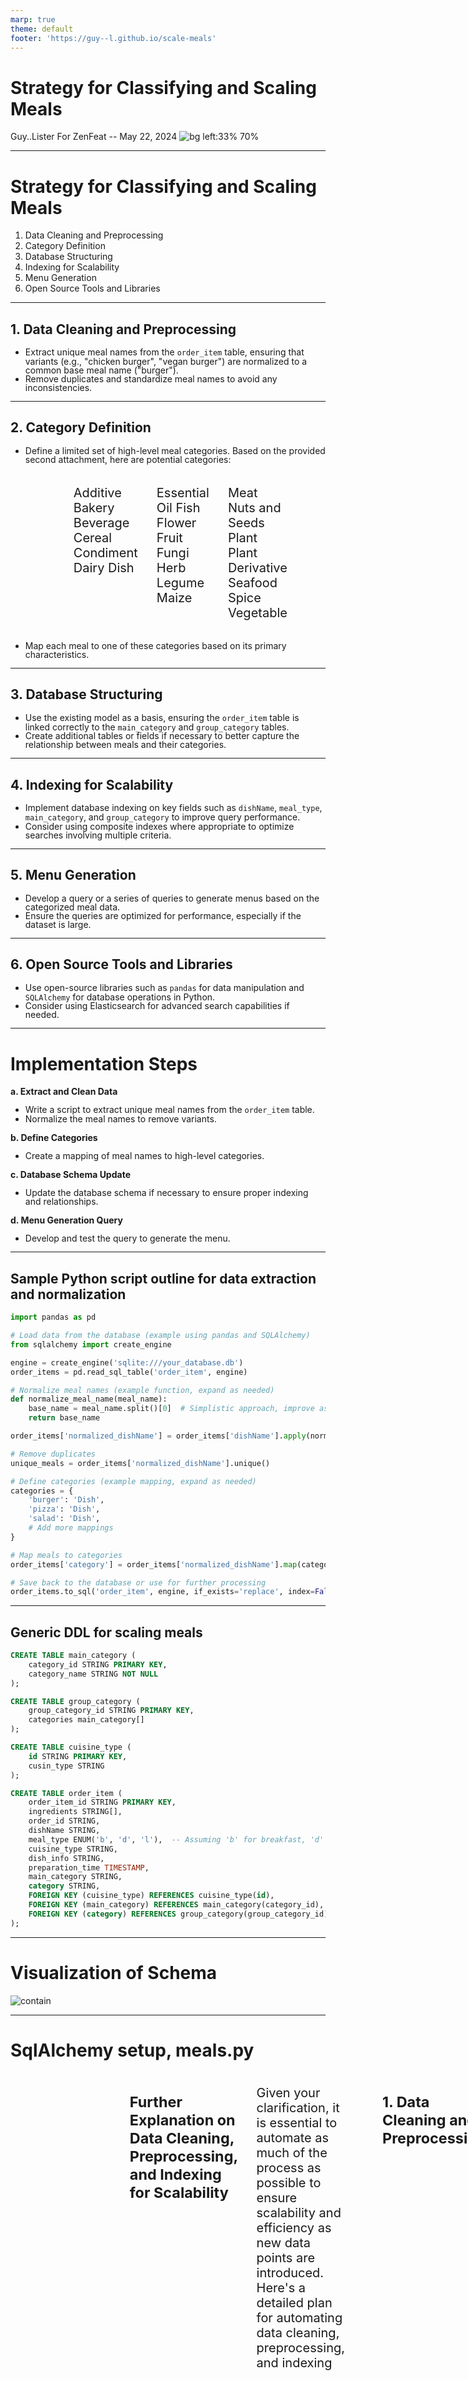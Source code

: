 ```yaml
---
marp: true
theme: default
footer: 'https://guy--l.github.io/scale-meals'
---
```


# Strategy for Classifying and Scaling Meals
Guy..Lister
For ZenFeat -- May 22, 2024
![bg left:33% 70%](./img/zenfeat.png)

---

# Strategy for Classifying and Scaling Meals
1.  Data Cleaning and Preprocessing
2.  Category Definition
3.  Database Structuring
4.  Indexing for Scalability
5.  Menu Generation
6.  Open Source Tools and Libraries

---
## 1. Data Cleaning and Preprocessing
   - Extract unique meal names from the `order_item` table, ensuring that variants (e.g., "chicken burger", "vegan burger") are normalized to a common base meal name ("burger").
   - Remove duplicates and standardize meal names to avoid any inconsistencies.
  
---

<style scoped>
.columns {
  font-size: 20px;
  display: grid;
  grid-template-columns: repeat(3, minmax(0, 1fr));
  gap: 1rem;
  max-width: 60%;
  margin: 0rem auto;
}
</style>

## 2. Category Definition
   - Define a limited set of high-level meal categories. Based on the provided second attachment, here are potential categories:

<div class='columns'>
<div>

Additive
Bakery
Beverage
Cereal
Condiment
Dairy
Dish

</div>
<div>

Essential Oil
Fish
Flower
Fruit
Fungi
Herb
Legume
Maize

</div>
<div>

Meat
Nuts and Seeds
Plant
Plant Derivative
Seafood
Spice
Vegetable

</div>
</div>

   - Map each meal to one of these categories based on its primary characteristics.

---

## 3. Database Structuring
   - Use the existing model as a basis, ensuring the `order_item` table is linked correctly to the `main_category` and `group_category` tables.
   - Create additional tables or fields if necessary to better capture the relationship between meals and their categories.

---

## 4. Indexing for Scalability
   - Implement database indexing on key fields such as `dishName`, `meal_type`, `main_category`, and `group_category` to improve query performance.
   - Consider using composite indexes where appropriate to optimize searches involving multiple criteria.

---

## 5. Menu Generation
   - Develop a query or a series of queries to generate menus based on the categorized meal data.
   - Ensure the queries are optimized for performance, especially if the dataset is large.

---

## 6. Open Source Tools and Libraries
   - Use open-source libraries such as `pandas` for data manipulation and `SQLAlchemy` for database operations in Python.
   - Consider using Elasticsearch for advanced search capabilities if needed.

---
<style scoped>
ul li {
   line-height: 1; /* Adjust this value to reduce line spacing */
}
</style>
# Implementation Steps
**a. Extract and Clean Data**
   - Write a script to extract unique meal names from the `order_item` table.
   - Normalize the meal names to remove variants.
  
**b. Define Categories**
   - Create a mapping of meal names to high-level categories.

**c. Database Schema Update**
   - Update the database schema if necessary to ensure proper indexing and relationships.

**d. Menu Generation Query**
   - Develop and test the query to generate the menu.

---
## Sample Python script outline for data extraction and normalization
```python
import pandas as pd

# Load data from the database (example using pandas and SQLAlchemy)
from sqlalchemy import create_engine

engine = create_engine('sqlite:///your_database.db')
order_items = pd.read_sql_table('order_item', engine)

# Normalize meal names (example function, expand as needed)
def normalize_meal_name(meal_name):
    base_name = meal_name.split()[0]  # Simplistic approach, improve as needed
    return base_name

order_items['normalized_dishName'] = order_items['dishName'].apply(normalize_meal_name)

# Remove duplicates
unique_meals = order_items['normalized_dishName'].unique()

# Define categories (example mapping, expand as needed)
categories = {
    'burger': 'Dish',
    'pizza': 'Dish',
    'salad': 'Dish',
    # Add more mappings
}

# Map meals to categories
order_items['category'] = order_items['normalized_dishName'].map(categories)

# Save back to the database or use for further processing
order_items.to_sql('order_item', engine, if_exists='replace', index=False)
```
---
## Generic DDL for scaling meals
```sql
CREATE TABLE main_category (
    category_id STRING PRIMARY KEY,
    category_name STRING NOT NULL
);

CREATE TABLE group_category (
    group_category_id STRING PRIMARY KEY,
    categories main_category[]
);

CREATE TABLE cuisine_type (
    id STRING PRIMARY KEY,
    cusin_type STRING
);

CREATE TABLE order_item (
    order_item_id STRING PRIMARY KEY,
    ingredients STRING[],
    order_id STRING,
    dishName STRING,
    meal_type ENUM('b', 'd', 'l'),  -- Assuming 'b' for breakfast, 'd' for dinner, 'l' for lunch
    cuisine_type STRING,
    dish_info STRING,
    preparation_time TIMESTAMP,
    main_category STRING,
    category STRING,
    FOREIGN KEY (cuisine_type) REFERENCES cuisine_type(id),
    FOREIGN KEY (main_category) REFERENCES main_category(category_id),
    FOREIGN KEY (category) REFERENCES group_category(group_category_id)
);
```
---

# Visualization of Schema

![contain](./img/meals.png)

---

<style scoped>
.columns {
   display: grid;
   grid-template-columns: repeat(2, 1fr);
   gap: 1rem;
}
</style>
# SqlAlchemy setup, meals.py
<div class="columns">

```python
from sqlalchemy import create_engine, Column, String, Enum, ForeignKey, Table, ARRAY, TIMESTAMP
from sqlalchemy.ext.declarative import declarative_base
from sqlalchemy.orm import relationship, sessionmaker

Base = declarative_base()

class MainCategory(Base):
    __tablename__ = 'main_category'
    
    category_id = Column(String, primary_key=True)
    category_name = Column(String, nullable=False)
    
class GroupCategory(Base):
    __tablename__ = 'group_category'
    
    group_category_id = Column(String, primary_key=True)
    categories = Column(ARRAY(String))
    
class CuisineType(Base):
    __tablename__ = 'cuisine_type'
    
    id = Column(String, primary_key=True)
    cusin_type = Column(String)
    
class OrderItem(Base):
    __tablename__ = 'order_item'
    
    order_item_id = Column(String, primary_key=True)
    ingredients = Column(ARRAY(String))
    order_id = Column(String)
    dishName = Column(String)
    # 'b' for breakfast, 'd' for dinner, 'l' for lunch
    meal_type = Column(Enum('b', 'd', 'l', name='meal_type'))  
    cuisine_type = Column(String, ForeignKey('cuisine_type.id'))
    dish_info = Column(String)
    preparation_time = Column(TIMESTAMP)
    main_category = Column(String, ForeignKey('main_category.category_id'))
    category = Column(String, ForeignKey('group_category.group_category_id'))

    cuisine_type_rel = relationship('CuisineType', backref='order_items')
    main_category_rel = relationship('MainCategory', backref='order_items')
    group_category_rel = relationship('GroupCategory', backref='order_items')
...
```

```python
...
# Database connection
engine = create_engine('sqlite:///your_database.db')

# Create tables
Base.metadata.create_all(engine)

# Creating a session
Session = sessionmaker(bind=engine)
session = Session()

# Add some initial data if needed
main_category = MainCategory(category_id='1', category_name='Dish')
session.add(main_category)

group_category = GroupCategory(group_category_id='1', categories=['1'])
session.add(group_category)

cuisine_type = CuisineType(id='1', cusin_type='Italian')
session.add(cuisine_type)

order_item = OrderItem(
    order_item_id='1',
    ingredients=['Tomato', 'Cheese'],
    order_id='1',
    dishName='Pizza',
    meal_type='d',
    cuisine_type='1',
    dish_info='Classic Italian pizza with tomato and cheese',
    preparation_time='2023-05-10 12:00:00',
    main_category='1',
    category='1'
)
session.add(order_item)

# Commit the session
session.commit()
```

---
<!-- backgroundColor: #e6f7ff -->

### Further Explanation on Data Cleaning, Preprocessing, and Indexing for Scalability

Given your clarification, it is essential to automate as much of the process as possible to ensure scalability and efficiency as new data points are introduced. Here's a detailed plan for automating data cleaning, preprocessing, and indexing

---
<style scoped>
ul {
  line-height: 0.9em; /* Adjust this value to reduce the space */
}
ul li ul li {
  font-size: 0.8em; /* Adjust this value to change the font size */
}
</style>
### 1. Data Cleaning and Preprocessing

- **Initial Ingestion Pipeline**
  - Implement an automated data ingestion pipeline that processes new data points as they arrive. This pipeline can be built using ETL (Extract, Transform, Load) tools or custom scripts.

- **Normalization**
  - Use Natural Language Processing (NLP) techniques to normalize meal names. This can be done using libraries like `nltk`, `spaCy`, or `TextBlob`.
  - Create a normalization function that maps variant meal names to a standard base name using predefined rules or machine learning models.

- **Duplicate Detection**
  - Implement automated checks to identify and merge duplicates based on similarity measures (e.g., Levenshtein distance) or predefined rules.
  - Use clustering algorithms to group similar meal names and select a representative name for each group.

---

- **Example Script for Data Cleaning:**

```python
import pandas as pd
from fuzzywuzzy import fuzz, process
import spacy

nlp = spacy.load("en_core_web_sm")

# Example normalization function
def normalize_meal_name(meal_name):
    doc = nlp(meal_name.lower())
    # Apply custom rules to map variants to a base name
    if "burger" in meal_name:
        return "burger"
    if "pizza" in meal_name:
        return "pizza"
    return meal_name

# Function to detect duplicates
def detect_duplicates(meal_names):
    unique_names = []
    for name in meal_names:
        match, score = process.extractOne(name, unique_names, scorer=fuzz.token_set_ratio)
        if score < 90:  # threshold for similarity
            unique_names.append(name)
    return unique_names

# Load data
order_items = pd.read_csv('order_items.csv')
order_items['normalized_dishName'] = order_items['dishName'].apply(normalize_meal_name)
unique_meals = detect_duplicates(order_items['normalized_dishName'])
```

---
<style scoped>
ul {
  line-height: 0.9em; /* Adjust this value to reduce the space */
}
ul li ul li {
  font-size: 0.8em; /* Adjust this value to change the font size */
}
</style>
### 2. Indexing for Scalability

- **Database Indexing**
  - Use database management tools to automatically create and manage indexes on critical fields such as `dishName`, `meal_type`, `main_category`, and `group_category`.
  - Schedule regular maintenance tasks to update and optimize indexes as new data is added.

- **Full-Text Search**
  - Implement full-text search capabilities using tools like Elasticsearch to handle complex queries and improve search performance.
  - Set up automated indexing of new data points in Elasticsearch to ensure real-time search capabilities.

---

- **Example for Creating Indexes:**

```python
from sqlalchemy import create_engine, Index

engine = create_engine('sqlite:///your_database.db')

# Example function to create indexes
def create_indexes(engine):
    with engine.connect() as connection:
        connection.execute("CREATE INDEX idx_dishName ON order_item (dishName);")
        connection.execute("CREATE INDEX idx_meal_type ON order_item (meal_type);")
        connection.execute("CREATE INDEX idx_main_category ON order_item (main_category);")
        connection.execute("CREATE INDEX idx_group_category ON order_item (category);")

create_indexes(engine)
```
---

### Automation Framework

**Data Pipeline**
- Use tools like Apache NiFi, Airflow, or custom ETL scripts to build an automated data pipeline that handles data ingestion, cleaning, preprocessing, and indexing.

**Monitoring and Maintenance**
- Implement monitoring tools to track the performance and health of the data pipeline. Use alerts and automated maintenance scripts to address issues promptly.

**Reverse Marketplace Implementation**
- Leverage the cleaned and indexed data to drive demand by implementing recommendation systems, personalized offers, and predictive analytics.

---
### Conclusion

Automating the data cleaning, preprocessing, and indexing steps ensures scalability and efficiency as new data points are introduced. While manual intervention may be necessary for initial setup and occasional maintenance, the bulk of the process should be automated to handle the continuous influx of data effectively. This approach aligns well with the goal of developing a "reverse marketplace" by allowing data points to drive demand dynamically.

---
<!-- backgroundColor: #fff -->

## Author/Applicant

<i class="fa-brands fa-twitter"></i> Twitter:&emsp;&emsp;<a href="https://twitter.com/Guy__Lister" target="_blank">@Guy__Lister</a>
<i class="fa-brands fa-linkedin"></i> LinkedIn:&ensp;&emsp;<a href="https://www.linkedin.com/in/guy-lister-coding-consultant/" target="_blank">guy-lister-coding-consultant</a> 
<i class="fa-brands fa-github"></i> GitHub:&emsp;&emsp;<a href="https://github.com/guy--l" target="_blank">Guy--L</a>
